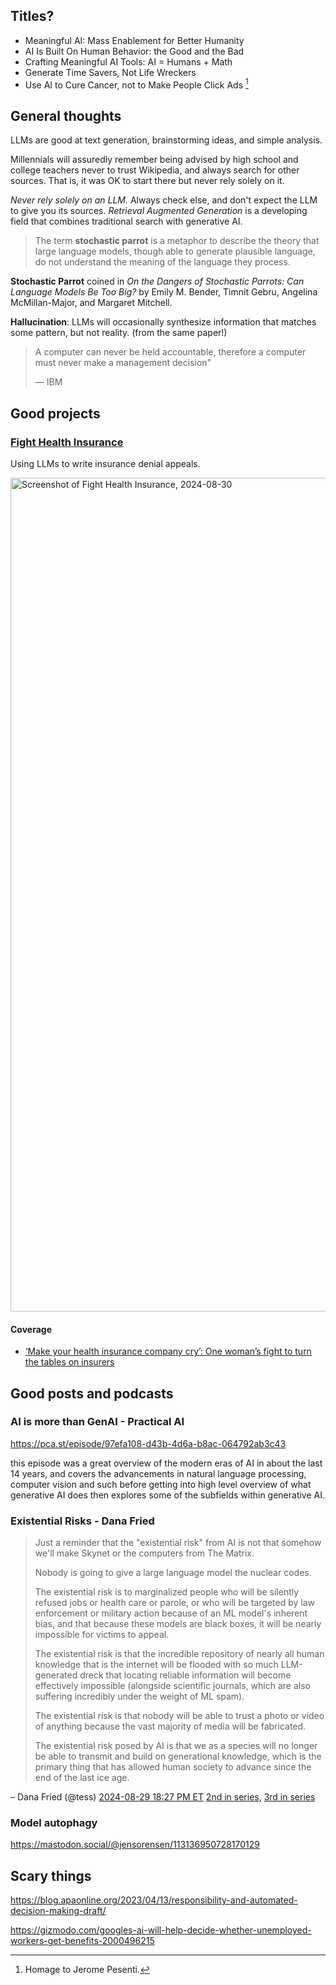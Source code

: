 ## Titles?

* Meaningful AI: Mass Enablement for Better Humanity
* AI Is Built On Human Behavior: the Good and the Bad
* Crafting Meaningful AI Tools: AI = Humans + Math
* Generate Time Savers, Not Life Wreckers
* Use AI to Cure Cancer, not to Make People Click Ads [^jerome]

[^jerome]: Homage to Jerome Pesenti.

## General thoughts

LLMs are good at text generation, brainstorming ideas, and simple analysis.

Millennials will assuredly remember being advised by high school and college teachers never to trust Wikipedia,
and always search for other sources.
That is, it was OK to start there but never rely solely on it.

_Never rely solely on an LLM._
Always check else, and don't expect the LLM to give you its sources.
_Retrieval Augmented Generation_ is a developing field that combines traditional search with generative AI.

<!-- 
  @misc{ enwiki:1241186708,
    author = "{Wikipedia contributors}",
    title = "Stochastic parrot --- {Wikipedia}{,} The Free Encyclopedia",
    year = "2024",
    url = "https://en.wikipedia.org/w/index.php?title=Stochastic_parrot&oldid=1241186708",
    note = "[Online; accessed 30-August-2024]"
  }
-->

> The term **stochastic parrot** is a metaphor to describe the theory that large language models, though able to generate plausible language, do not understand the meaning of the language they process.

**Stochastic Parrot** coined in _On the Dangers of Stochastic Parrots: Can Language Models Be Too Big?_ by Emily M. Bender, Timnit Gebru, Angelina McMillan-Major, and Margaret Mitchell.

**Hallucination**: LLMs will occasionally synthesize information that matches some pattern, but not reality. (from the same paper!)

> A computer can never be held accountable, therefore a computer must never make a management decision"
>
> — IBM 

## Good projects

### [Fight Health Insurance](https://fighthealthinsurance.com/)

Using LLMs to write insurance denial appeals.

<img width="1334" alt="Screenshot of Fight Health Insurance, 2024-08-30" src="https://github.com/user-attachments/assets/01887b3b-b558-49fd-970a-e1e5ec6faf11">

#### Coverage 

* [‘Make your health insurance company cry’: One woman’s fight to turn the tables on insurers ](https://sfstandard.com/2024/08/23/holden-karau-fight-health-insurance-appeal-claims-denials/)

## Good posts and podcasts

### AI is more than GenAI - Practical AI

https://pca.st/episode/97efa108-d43b-4d6a-b8ac-064792ab3c43

this episode was a great overview of the modern eras of AI
in about the last 14 years, and covers the advancements in
natural language processing, computer vision and such
before getting into high level overview of what generative AI does
then explores some of the subfields within generative AI.

### Existential Risks - Dana Fried

> Just a reminder that the "existential risk" from AI is not
> that somehow we'll make Skynet or the computers from The Matrix.
>
> Nobody is going to give a large language model the nuclear codes.
>
> The existential risk is to marginalized people who will be silently refused jobs or health care or parole,
> or who will be targeted by law enforcement or military action because of an ML model's inherent bias,
> and that because these models are black boxes, it will be nearly impossible for victims to appeal.
>
> The existential risk is that the incredible repository of nearly all human knowledge
> that is the internet will be flooded with so much LLM-generated dreck that locating reliable information
> will become effectively impossible (alongside scientific journals,
> which are also suffering incredibly under the weight of ML spam).
>
> The existential risk is that nobody will be able to trust a photo or video of anything
> because the vast majority of media will be fabricated.
>
> The existential risk posed by AI is that we as a species will no longer be able
> to transmit and build on generational knowledge,
> which is the primary thing that has allowed human society to advance since the end of the last ice age.

– Dana Fried (@tess)
[2024-08-29 18:27 PM ET](https://mastodon.social/@tess/113047665053440692)
[2nd in series](https://mastodon.social/@tess/113047677790105168),
[3rd in series](https://mastodon.social/@tess/113047693906163761)

### Model autophagy 

https://mastodon.social/@jensorensen/113136950728170129

## Scary things

https://blog.apaonline.org/2023/04/13/responsibility-and-automated-decision-making-draft/

https://gizmodo.com/googles-ai-will-help-decide-whether-unemployed-workers-get-benefits-2000496215

